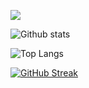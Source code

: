<!--
**acentior/acentior** is a ✨ _special_ ✨ repository because its `README.md` (this file) appears on your GitHub profile.

Here are some ideas to get you started:

- 🔭 I’m currently working on ...
- 🌱 I’m currently learning ...
- 👯 I’m looking to collaborate on ...
- 🤔 I’m looking for help with ...
- 💬 Ask me about ...
- 📫 How to reach me: ...
- 😄 Pronouns: ...
- ⚡ Fun fact: ...
-->

![](https://komarev.com/ghpvc/?username=acentior&style=flat-square)

![Github stats](https://github-readme-stats-eight-theta.vercel.app/api?username=acentior&show_icons=true&theme=darcula&hide_border=true&bg_color=00000000&include_all_commits=true&count_private=true)

![Top Langs](https://github-readme-stats.vercel.app/api/top-langs/?username=acentior&layout=compact&langs_count=8&theme=darcula&hide_border=true&bg_color=00000000&exclude_repo=CryptoTax,afriswap-smart-contracts,pancakeswap-core-contracts,humminbot-dexfin)

[![GitHub Streak](http://github-readme-streak-stats.herokuapp.com?user=acentior&theme=darcula&hide_border=true&background=FFFFFF00)](https://git.io/streak-stats)
